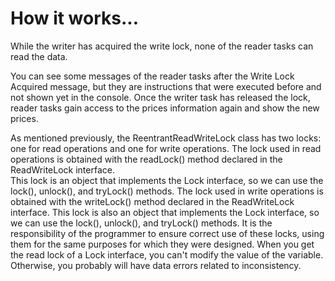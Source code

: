 # How it works...  
While the writer has acquired the write lock, none of the reader tasks can read the data.  

You can see some messages of the reader tasks after the Write Lock Acquired message, but they are instructions that were executed before and not shown yet in the console. Once the writer task has released the lock, reader tasks gain access to the prices information again and show the new prices.

As mentioned previously, the ReentrantReadWriteLock class has two locks: one for read operations and one for write operations.
The lock used in read operations is obtained with the readLock() method declared in the ReadWriteLock interface.  
This lock is an object that implements the Lock interface, so we can use the lock(), unlock(), and tryLock() methods.
The lock used in write operations is obtained with the writeLock() method declared in the ReadWriteLock interface. 
This lock is also an object that implements the Lock interface, so we can use the lock(), unlock(), and tryLock() methods. 
It is the responsibility of the programmer to ensure correct use of these locks, using them for the same purposes for which they were designed.
When you get the read lock of a Lock interface, you can't modify the value of the variable.
Otherwise, you probably will have data errors related to inconsistency.